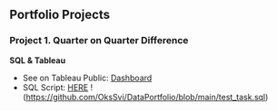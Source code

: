 ## Portfolio Projects

### Project 1. Quarter on Quarter Difference 
**SQL & Tableau**

- See on Tableau Public: [Dashboard](https://public.tableau.com/app/profile/oksana4574/viz/QoQchangeratiotablechart/Dashboard1?publish=yes)
- SQL Script: [HERE](https://github.com/OksSvi/DataPortfolio/blob/main/test_task.sql)
!(https://github.com/OksSvi/DataPortfolio/blob/main/test_task.sql)
